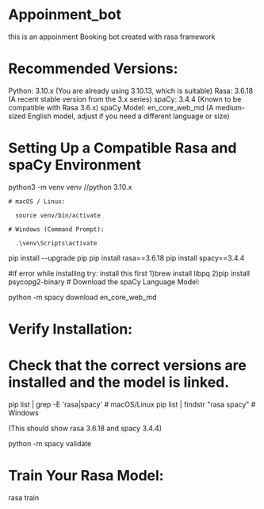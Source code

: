 # Appoinment_bot
this is an appoinment Booking bot created with rasa framework

# Recommended Versions:

Python: 3.10.x (You are already using 3.10.13, which is suitable)
Rasa: 3.6.18 (A recent stable version from the 3.x series)
spaCy: 3.4.4 (Known to be compatible with Rasa 3.6.x)
spaCy Model: en_core_web_md (A medium-sized English model, adjust if you need a different language or size)

# Setting Up a Compatible Rasa and spaCy Environment

python3 -m venv venv //python 3.10.x 

    # macOS / Linux:

      source venv/bin/activate

    # Windows (Command Prompt):

      .\venv\Scripts\activate

pip install --upgrade pip
pip install rasa==3.6.18
pip install spacy==3.4.4

#if error while installing try:
  install this first 
        1)brew install libpq
        2)pip install psycopg2-binary
    # Download the spaCy Language Model:

python -m spacy download en_core_web_md

# Verify Installation:
# Check that the correct versions are installed and the model is linked.

pip list | grep -E 'rasa|spacy' # macOS/Linux
pip list | findstr "rasa spacy" # Windows

(This should show rasa 3.6.18 and spacy 3.4.4)

python -m spacy validate

# Train Your Rasa Model:

rasa train
